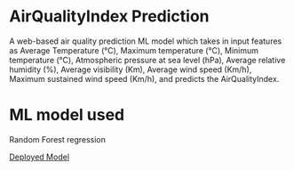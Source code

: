 # AirQualityIndex Prediction

A web-based air quality prediction ML model which takes in input features as Average Temperature (°C), Maximum temperature (°C), Minimum temperature (°C), Atmospheric pressure at sea level (hPa), Average relative humidity (%), Average visibility (Km), Average wind speed (Km/h), Maximum sustained wind speed (Km/h),
and predicts the AirQualityIndex.
# ML model used
Random Forest regression

[Deployed Model](https://mlairqualityprediction.herokuapp.com/)
